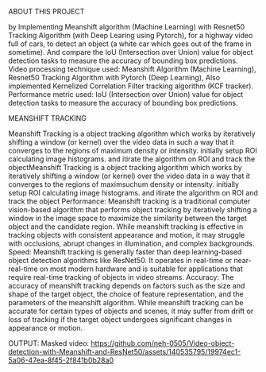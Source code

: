 ABOUT THIS PROJECT

by Implementing Meanshift algorithm (Machine Learning) with Resnet50 Tracking Algorithm (with Deep Learing using Pytorch), for a highway video full of cars, to detect an object (a white car which goes out of the frame in
sometime). And compare the IoU (Intersection over Union) value for object detection tasks to measure the accuracy of bounding box predictions. Video processing technique used: Meanshift Algorithm (Machine Learning), Resnet50 Tracking
Algorithm with Pytorch (Deep Learning), Also implemented Kernelized Correlation Filter tracking algorithm (KCF tracker). Performance metric used: IoU (Intersection over Union) value for object detection tasks to measure the accuracy of bounding box predictions.

MEANSHIFT TRACKING

Meanshift Tracking is a object tracking algorithm which works by iteratively shifting a window (or kernel) over the video data in such a way that it converges to the regions of maximum density or intensity. initially setup ROI calculating image histograms. and itirate the algorithm on ROI and track the objectMeanshift Tracking is a object tracking algorithm which works by iteratively shifting a window (or kernel) over the video data in  a way that it converges to the regions of maximsuchum density or intensity. initially setup ROI calculating image histograms. and itirate the algorithm on ROI and track the object
Performance: Meanshift tracking is a traditional computer vision-based algorithm that performs object tracking by iteratively shifting a window in the image space to maximize the similarity
between the target object and the candidate region. While meanshift tracking is effective in tracking objects with consistent appearance and motion, it may struggle with occlusions, abrupt changes in illumination, and complex backgrounds.
Speed: Meanshift tracking is generally faster than deep learning-based object detection algorithms like ResNet50. It operates in real-time or near-real-time on most modern hardware and is suitable for applications that require real-time tracking of objects in video streams.
Accuracy: The accuracy of meanshift tracking depends on factors such as the size and shape of the target object, the choice of feature representation, and the parameters of the meanshift
algorithm. While meanshift tracking can be accurate for certain types of objects and scenes, it may suffer from drift or loss of tracking if the target object undergoes significant changes in
appearance or motion.

OUTPUT:
Masked video:
https://github.com/neh-0505/Video-object-detection-with-Meanshift-and-ResNet50/assets/140535795/19974ec1-5a06-47ea-8f45-2f841b0b28a0

